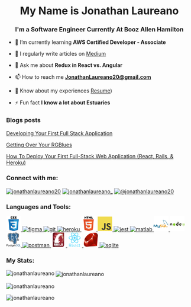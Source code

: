 <h1 align="center">My Name is Jonathan Laureano</h1>
<h3 align="center">I'm a Software Engineer Currently At Booz Allen Hamilton</h3>

- 🌱 I’m currently learning **AWS Certified Developer - Associate**

- 📝 I regularly write articles on [Medium](https://medium.com/@jonathanlaureano20)

- 💬 Ask me about **Redux in React vs. Angular**

- 📫 How to reach me **JonathanLaureano20@gmail.com**

- 📄 Know about my experiences [Resume]((https://docs.google.com/document/d/1q2UMr3t-2SjLbEoTp0pPyBBx9l_HJYrYfkBwHQwB1no/edit?usp=sharing)))

- ⚡ Fun fact **I know a lot about Estuaries**

### Blogs posts
<!-- BLOG-POST-LIST:START -->
[Developing Your First Full Stack Application](https://medium.com/@jonathanlaureano20/developing-your-first-full-stack-application-react-ruby-on-rails-6f1e8768e53d)

[Getting Over Your RGBlues](https://medium.com/@jonathanlaureano20/getting-over-your-rgblues-b29eef662670)

[How To Deploy Your First Full-Stack Web Application (React, Rails, & Heroku)](https://medium.com/p/17a799e78bb4#5cec-2e67a3c85b75)
<!-- BLOG-POST-LIST:END -->

<h3 align="left">Connect with me:</h3>
<p align="left">
<a href="https://linkedin.com/in/jonathanlaureano20" target="blank"><img align="center" src="https://raw.githubusercontent.com/rahuldkjain/github-profile-readme-generator/master/src/images/icons/Social/linked-in-alt.svg" alt="jonathanlaureano20" height="30" width="40" /></a>
<a href="https://instagram.com/jonathanlaureano_" target="blank"><img align="center" src="https://raw.githubusercontent.com/rahuldkjain/github-profile-readme-generator/master/src/images/icons/Social/instagram.svg" alt="jonathanlaureano_" height="30" width="40" /></a>
<a href="https://medium.com/@jonathanlaureano20" target="blank"><img align="center" src="https://raw.githubusercontent.com/rahuldkjain/github-profile-readme-generator/master/src/images/icons/Social/medium.svg" alt="@jonathanlaureano20" height="30" width="40" /></a>
</p>

<h3 align="left">Languages and Tools:</h3>
<p align="left"> <a href="https://www.w3schools.com/css/" target="_blank" rel="noreferrer"> <img src="https://raw.githubusercontent.com/devicons/devicon/master/icons/css3/css3-original-wordmark.svg" alt="css3" width="40" height="40"/> </a> <a href="https://www.figma.com/" target="_blank" rel="noreferrer"> <img src="https://www.vectorlogo.zone/logos/figma/figma-icon.svg" alt="figma" width="40" height="40"/> </a> <a href="https://git-scm.com/" target="_blank" rel="noreferrer"> <img src="https://www.vectorlogo.zone/logos/git-scm/git-scm-icon.svg" alt="git" width="40" height="40"/> </a> <a href="https://heroku.com" target="_blank" rel="noreferrer"> <img src="https://www.vectorlogo.zone/logos/heroku/heroku-icon.svg" alt="heroku" width="40" height="40"/> </a> <a href="https://www.w3.org/html/" target="_blank" rel="noreferrer"> <img src="https://raw.githubusercontent.com/devicons/devicon/master/icons/html5/html5-original-wordmark.svg" alt="html5" width="40" height="40"/> </a> <a href="https://developer.mozilla.org/en-US/docs/Web/JavaScript" target="_blank" rel="noreferrer"> <img src="https://raw.githubusercontent.com/devicons/devicon/master/icons/javascript/javascript-original.svg" alt="javascript" width="40" height="40"/> </a> <a href="https://jestjs.io" target="_blank" rel="noreferrer"> <img src="https://www.vectorlogo.zone/logos/jestjsio/jestjsio-icon.svg" alt="jest" width="40" height="40"/> </a> <a href="https://www.mathworks.com/" target="_blank" rel="noreferrer"> <img src="https://upload.wikimedia.org/wikipedia/commons/2/21/Matlab_Logo.png" alt="matlab" width="40" height="40"/> </a> <a href="https://www.mysql.com/" target="_blank" rel="noreferrer"> <img src="https://raw.githubusercontent.com/devicons/devicon/master/icons/mysql/mysql-original-wordmark.svg" alt="mysql" width="40" height="40"/> </a> <a href="https://nodejs.org" target="_blank" rel="noreferrer"> <img src="https://raw.githubusercontent.com/devicons/devicon/master/icons/nodejs/nodejs-original-wordmark.svg" alt="nodejs" width="40" height="40"/> </a> <a href="https://www.postgresql.org" target="_blank" rel="noreferrer"> <img src="https://raw.githubusercontent.com/devicons/devicon/master/icons/postgresql/postgresql-original-wordmark.svg" alt="postgresql" width="40" height="40"/> </a> <a href="https://postman.com" target="_blank" rel="noreferrer"> <img src="https://www.vectorlogo.zone/logos/getpostman/getpostman-icon.svg" alt="postman" width="40" height="40"/> </a> <a href="https://rubyonrails.org" target="_blank" rel="noreferrer"> <img src="https://raw.githubusercontent.com/devicons/devicon/master/icons/rails/rails-original-wordmark.svg" alt="rails" width="40" height="40"/> </a> <a href="https://reactjs.org/" target="_blank" rel="noreferrer"> <img src="https://raw.githubusercontent.com/devicons/devicon/master/icons/react/react-original-wordmark.svg" alt="react" width="40" height="40"/> </a> <a href="https://www.ruby-lang.org/en/" target="_blank" rel="noreferrer"> <img src="https://raw.githubusercontent.com/devicons/devicon/master/icons/ruby/ruby-original.svg" alt="ruby" width="40" height="40"/> </a> <a href="https://www.sqlite.org/" target="_blank" rel="noreferrer"> <img src="https://www.vectorlogo.zone/logos/sqlite/sqlite-icon.svg" alt="sqlite" width="40" height="40"/> </a> </p>

<h3 align="left">My Stats:</h3>

<p><img align="left" src="https://github-readme-stats.vercel.app/api/top-langs?username=jonathanlaureano&show_icons=true&locale=en&layout=compact" alt="jonathanlaureano" /></p>

<p>&nbsp;<img align="center" src="https://github-readme-stats.vercel.app/api?username=jonathanlaureano&show_icons=true&locale=en" alt="jonathanlaureano" /></p>

<p><img align="center" src="https://github-readme-streak-stats.herokuapp.com/?user=jonathanlaureano&" alt="jonathanlaureano" /></p>

<p align="left"> <img src="https://komarev.com/ghpvc/?username=jonathanlaureano&label=Profile%20views&color=0e75b6&style=flat" alt="jonathanlaureano" /> </p>


